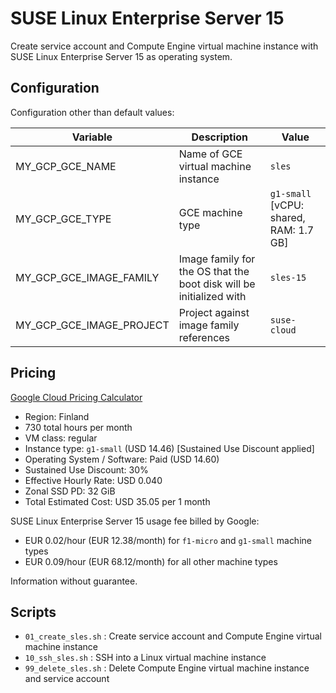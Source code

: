 # SUSE Linux Enterprise Server 15

Create service account and Compute Engine virtual machine instance with SUSE Linux Enterprise Server 15 as operating system.

## Configuration

Configuration other than default values:

| Variable | Description | Value |
|----------|-------------|-------|
| MY_GCP_GCE_NAME | Name of GCE virtual machine instance | `sles` |
| MY_GCP_GCE_TYPE | GCE machine type | `g1-small` [vCPU: shared, RAM: 1.7 GB] |
| MY_GCP_GCE_IMAGE_FAMILY | Image family for the OS that the boot disk will be initialized with | `sles-15` |
| MY_GCP_GCE_IMAGE_PROJECT | Project against image family references | `suse-cloud` |

## Pricing

[Google Cloud Pricing Calculator](https://cloud.google.com/products/calculator/#id=246c521f-cae2-4ad5-b787-32cd001330aa)

* Region: Finland
* 730 total hours per month
* VM class: regular
* Instance type: `g1-small` (USD 14.46) [Sustained Use Discount applied]
* Operating System / Software: Paid (USD 14.60)
* Sustained Use Discount: 30%
* Effective Hourly Rate: USD 0.040
* Zonal SSD PD: 32 GiB
* Total Estimated Cost: USD 35.05 per 1 month

SUSE Linux Enterprise Server 15 usage fee billed by Google:

* EUR 0.02/hour (EUR 12.38/month) for `f1-micro` and `g1-small` machine types
* EUR 0.09/hour (EUR 68.12/month) for all other machine types

Information without guarantee.

## Scripts

* `01_create_sles.sh` : Create service account and Compute Engine virtual machine instance
* `10_ssh_sles.sh`    : SSH into a Linux virtual machine instance
* `99_delete_sles.sh` : Delete Compute Engine virtual machine instance and service account

